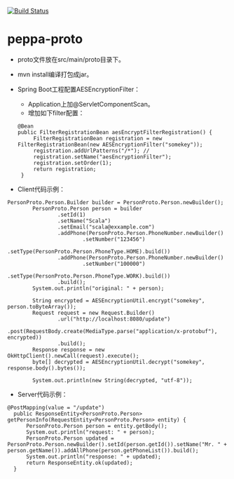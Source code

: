 [![Build Status](https://travis-ci.com/Tradingchain/peppa-proto.svg?branch=master)](https://travis-ci.com/Tradingchain/peppa-proto)

# peppa-proto

* proto文件放在src/main/proto目录下。

* mvn install编译打包成jar。

* Spring Boot工程配置AESEncryptionFilter：

   - Application上加@ServletComponentScan。
   - 增加如下filter配置：
   ```
   @Bean
   public FilterRegistrationBean aesEncryptFilterRegistration() { 
        FilterRegistrationBean registration = new FilterRegistrationBean(new AESEncryptionFilter("somekey"));
        registration.addUrlPatterns("/*"); //
        registration.setName("aesEncryptionFilter");
        registration.setOrder(1);
        return registration;
    }
     ```
     
* Client代码示例：
```
PersonProto.Person.Builder builder = PersonProto.Person.newBuilder();
        PersonProto.Person person = builder
                .setId(1)
                .setName("Scala")
                .setEmail("scala@exxample.com")
                .addPhone(PersonProto.Person.PhoneNumber.newBuilder()
                        .setNumber("123456")
                        .setType(PersonProto.Person.PhoneType.HOME).build())
                .addPhone(PersonProto.Person.PhoneNumber.newBuilder()
                        .setNumber("100000")
                        .setType(PersonProto.Person.PhoneType.WORK).build())
                .build();
        System.out.println("original: " + person);

        String encrypted = AESEncryptionUtil.encrypt("somekey", person.toByteArray());
        Request request = new Request.Builder()
                .url("http://localhost:8080/update")
                .post(RequestBody.create(MediaType.parse("application/x-protobuf"), encrypted))
                .build();
        Response response = new OkHttpClient().newCall(request).execute();
        byte[] decrypted = AESEncryptionUtil.decrypt("somekey", response.body().bytes());

        System.out.println(new String(decrypted, "utf-8"));
  ```
  
  * Server代码示例：
  ```
  @PostMapping(value = "/update")
    public ResponseEntity<PersonProto.Person> getPersonInfo(RequestEntity<PersonProto.Person> entity) {
        PersonProto.Person person = entity.getBody();
        System.out.println("request: " + person);
        PersonProto.Person updated = PersonProto.Person.newBuilder().setId(person.getId()).setName("Mr. " + person.getName()).addAllPhone(person.getPhoneList()).build();
        System.out.println("response: " + updated);
        return ResponseEntity.ok(updated);
    }
  ```
